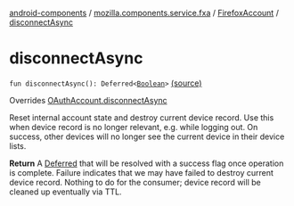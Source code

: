 [android-components](../../index.md) / [mozilla.components.service.fxa](../index.md) / [FirefoxAccount](index.md) / [disconnectAsync](./disconnect-async.md)

# disconnectAsync

`fun disconnectAsync(): Deferred<`[`Boolean`](https://kotlinlang.org/api/latest/jvm/stdlib/kotlin/-boolean/index.html)`>` [(source)](https://github.com/mozilla-mobile/android-components/blob/master/components/service/firefox-accounts/src/main/java/mozilla/components/service/fxa/FirefoxAccount.kt#L218)

Overrides [OAuthAccount.disconnectAsync](../../mozilla.components.concept.sync/-o-auth-account/disconnect-async.md)

Reset internal account state and destroy current device record.
Use this when device record is no longer relevant, e.g. while logging out. On success, other
devices will no longer see the current device in their device lists.

**Return**
A [Deferred](#) that will be resolved with a success flag once operation is complete.
Failure indicates that we may have failed to destroy current device record. Nothing to do for
the consumer; device record will be cleaned up eventually via TTL.

